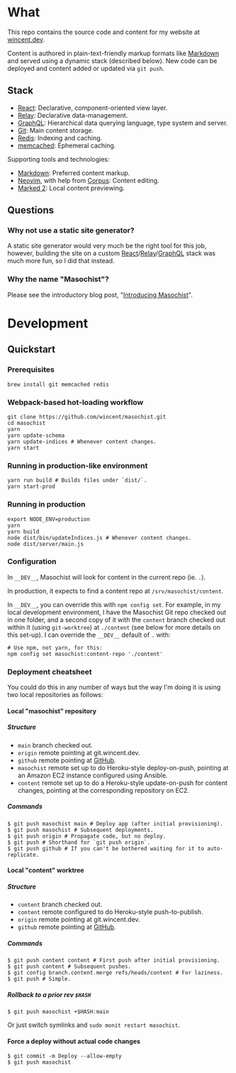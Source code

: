 # What

This repo contains the source code and content for my website at [wincent.dev].

Content is authored in plain-text-friendly markup formats like [Markdown] and
served using a dynamic stack (described below). New code can be deployed and
content added or updated via `git push`.

## Stack

- [React]: Declarative, component-oriented view layer.
- [Relay]: Declarative data-management.
- [GraphQL]: Hierarchical data querying language, type system and server.
- [Git]: Main content storage.
- [Redis]: Indexing and caching.
- [memcached]: Ephemeral caching.

Supporting tools and technologies:

- [Markdown]: Preferred content markup.
- [Neovim], with help from [Corpus]: Content editing.
- [Marked 2]: Local content previewing.

## Questions

### Why not use a static site generator?

A static site generator would very much be the right tool for this job, however, building the site on a custom [React]/[Relay]/[GraphQL] stack was much more fun, so I did that instead.

### Why the name "Masochist"?

Please see the introductory blog post, "[Introducing Masochist](https://github.com/wincent/masochist/blob/content/content/blog/masochist.md)".

# Development

## Quickstart

### Prerequisites

```
brew install git memcached redis
```

### Webpack-based hot-loading workflow

```
git clone https://github.com/wincent/masochist.git
cd masochist
yarn
yarn update-schema
yarn update-indices # Whenever content changes.
yarn start
```

### Running in production-like environment

```
yarn run build # Builds files under `dist/`.
yarn start-prod
```

### Running in production

```
export NODE_ENV=production
yarn
yarn build
node dist/bin/updateIndices.js # Whenever content changes.
node dist/server/main.js
```

### Configuration

In `__DEV__`, Masochist will look for content in the current repo (ie. `.`).

In production, it expects to find a content repo at `/srv/masochist/content`.

In `__DEV__`, you can override this with `npm config set`. For example, in my local development environment, I have the Masochist Git repo checked out in one folder, and a second copy of it with the `content` branch checked out within it (using `git-worktree`) at `./content` (see below for more details on this set-up). I can override the `__DEV__` default of `.` with:

```
# Use npm, not yarn, for this:
npm config set masochist:content-repo './content'
```

### Deployment cheatsheet

You could do this in any number of ways but the way I'm doing it is using two local repositories as follows:

#### Local "masochist" repository

##### Structure

* `main` branch checked out.
* `origin` remote pointing at git.wincent.dev.
* `github` remote pointing at [GitHub](https://github.com/wincent/masochist).
* `masochist` remote set up to do Heroku-style deploy-on-push, pointing at an Amazon EC2 instance configured using Ansible.
* `content` remote set up to do a Heroku-style update-on-push for content changes, pointing at the corresponding repository on EC2.

##### Commands

```
$ git push masochist main # Deploy app (after initial provisioning).
$ git push masochist # Subsequent deployments.
$ git push origin # Propagate code, but no deploy.
$ git push # Shorthand for `git push origin`.
$ git push github # If you can't be bothered waiting for it to auto-replicate.
```

#### Local "content" worktree

##### Structure

* `content` branch checked out.
* `content` remote configured to do Heroku-style push-to-publish.
* `origin` remote pointing at git.wincent.dev.
* `github` remote pointing at [GitHub](https://github.com/wincent/masochist).

##### Commands

```
$ git push content content # First push after initial provisioning.
$ git push content # Subsequent pushes.
$ git config branch.content.merge refs/heads/content # For laziness.
$ git push # Simple.
```

##### Rollback to a prior rev `$HASH`

```
$ git push masochist +$HASH:main
```

Or just switch symlinks and `sudo monit restart masochist`.

#### Force a deploy without actual code changes

```
$ git commit -m Deploy --allow-empty
$ git push masochist
```

[Corpus]: https://github.com/wincent/corpus
[Git]: https://git-scm.com/
[GraphQL]: http://graphql.org/
[Markdown]: https://en.wikipedia.org/wiki/Markdown
[Marked 2]: http://marked2app.com/
[memcached]: http://memcached.org/
[React]: http://facebook.github.io/react/
[Redis]: http://redis.io/
[Relay]: http://facebook.github.io/relay/
[Neovim]: https://github.com/neovim/neovim
[wincent.dev]: https://wincent.dev/
